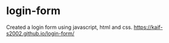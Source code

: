 # login-form
Created a login form using javascript, html and css.
https://kaif-s2002.github.io/login-form/
